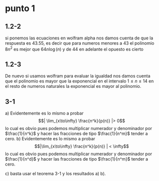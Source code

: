 # punto 1
## 1.2-2
si ponemos las ecuaciones en wolfram alpha nos damos cuenta de que la respuesta es 43.55, es decir que para numeros menores a 43 el polinomio $8 n^2$ es mejor que $64n \log(n)$ y de 44 en adelante el opuesto es cierto
## 1.2-3
De nuevo si usamos wolfram para evaluar la igualdad nos damos cuenta que 
el polinomio es mayor que la exponencial en el intervalo $1\leq n \leq 14$ 
en el resto de numeros naturales la exponencial es mayor al polinomio.
## 3-1 
a) Evidentemente es lo mismo a probar
$$| \lim_{x\to\infty} \frac{n^k}{p(n)} |> 0$$
lo cual es obvio pues podemos multiplicar numerador y denominador por 
$\frac{1}{n^k}$ y hacer las fracciones de tipo $\frac{1}{n^m}$ tender a
cero. 
b) Evidentemente es lo mismo a probar
$$|\lim_{x\to\infty} \frac{n^k}{p(n)} | < \infty$$
lo cual es obvio pues podemos multiplicar numerador y denominador por 
$\frac{1}{n^d}$ y hacer las fracciones de tipo $\frac{1}{n^m}$ tender a
cero. 

c) basta usar el teorema 3-1 y los resultados a) b).